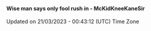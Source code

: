 #### Wise man says only fool rush in - McKidKneeKaneSir
Updated on 21/03/2023 - 00:43:12 (UTC) Time Zone
